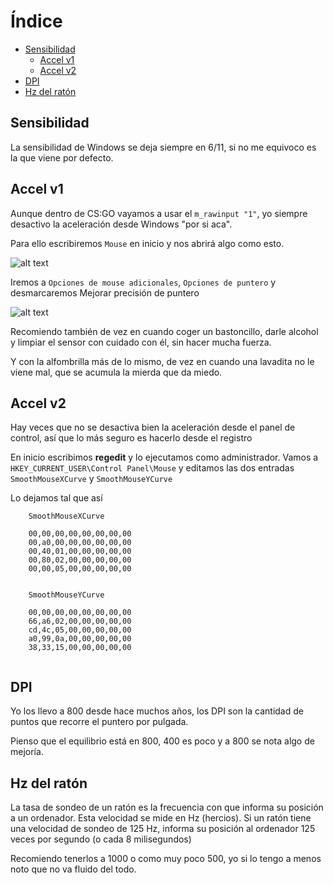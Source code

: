 # Índice
- [Sensibilidad](#Sensibilidad)
   - [Accel v1](#Accel-v1)
   - [Accel v2](#Accel-v2)
- [DPI](#DPI)
- [Hz del ratón](#Hz-del-ratón)

## Sensibilidad

La sensibilidad de Windows se deja siempre en 6/11, si no me equivoco es la que viene por defecto.

## Accel v1

Aunque dentro de CS:GO vayamos a usar el `m_rawinput "1"`, yo siempre desactivo la aceleración desde Windows "por si aca".

Para ello escribiremos `Mouse` en inicio y nos abrirá algo como esto.

![alt text](https://i.gyazo.com/73d032a9448dfc4846682e9d893f5dfd.png "Referencia ratón")

Iremos a `Opciones de mouse adicionales`, `Opciones de puntero` y desmarcaremos Mejorar precisión de puntero

![alt text](https://i.gyazo.com/b4edcb6c34b4d118c35d247d9c339479.png "Referencia ratón")

Recomiendo también de vez en cuando coger un bastoncillo, darle alcohol y limpiar el sensor con cuidado con él, sin hacer mucha fuerza.

Y con la alfombrilla más de lo mismo, de vez en cuando una lavadita no le viene mal, que se acumula la mierda que da miedo.

## Accel v2

Hay veces que no se desactiva bien la aceleración desde el panel de control, así que lo más seguro es hacerlo desde el registro

En inicio escribimos **regedit** y lo ejecutamos como administrador. Vamos a `HKEY_CURRENT_USER\Control Panel\Mouse` y editamos las dos entradas `SmoothMouseXCurve` y `SmoothMouseYCurve`

Lo dejamos tal que así

```
    SmoothMouseXCurve

    00,00,00,00,00,00,00,00
    00,a0,00,00,00,00,00,00
    00,40,01,00,00,00,00,00
    00,80,02,00,00,00,00,00
    00,00,05,00,00,00,00,00


    SmoothMouseYCurve

    00,00,00,00,00,00,00,00
    66,a6,02,00,00,00,00,00
    cd,4c,05,00,00,00,00,00
    a0,99,0a,00,00,00,00,00
    38,33,15,00,00,00,00,00
    
```

## DPI

Yo los llevo a 800 desde hace muchos años, los DPI son la cantidad de puntos que recorre el puntero por pulgada.

Pienso que el equilibrio está en 800, 400 es poco y a 800 se nota algo de mejoría.

## Hz del ratón

La tasa de sondeo de un ratón es la frecuencia con que informa su posición a un ordenador. Esta velocidad se mide en Hz (hercios). Si un ratón tiene una velocidad de sondeo de 125 Hz, informa su posición al ordenador 125 veces por segundo (o cada 8 milisegundos)

Recomiendo tenerlos a 1000 o como muy poco 500, yo si lo tengo a menos noto que no va fluido del todo.
